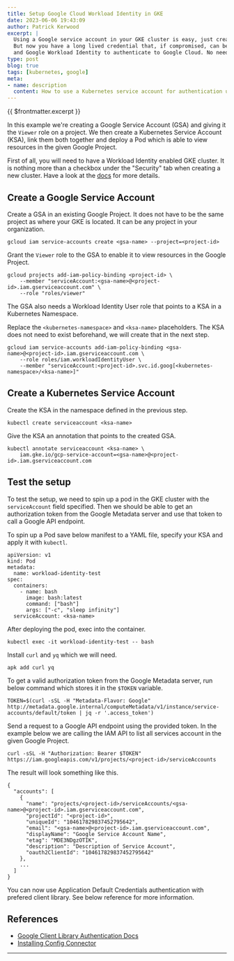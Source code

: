 ```yaml
---
title: Setup Google Cloud Workload Identity in GKE
date: 2023-06-06 19:43:09
author: Patrick Kerwood
excerpt: |
  Using a Google service account in your GKE cluster is easy, just create the credential file, apply it as a secret and it's ready for use.
  But now you have a long lived credential that, if compromised, can be used from anywhere any time. Instead you can use a Kubernetes service account
  and Google Workload Identity to authenticate to Google Cloud. No need for credential files anymore.
type: post
blog: true
tags: [kubernetes, google]
meta:
- name: description
  content: How to use a Kubernetes service account for authentication using Google Cloud Workload Identity.
---
```

{{ $frontmatter.excerpt }}


In this example we're creating a Google Service Account (GSA) and giving it the `Viewer` role on a project.
We then create a Kubernetes Service Account (KSA), link them both together and deploy a Pod which is able to view resources in the given Google Project.

First of all, you will need to have a Workload Identity enabled GKE cluster. It is nothing more than a checkbox under the "Security" tab when creating a new cluster.
Have a look at the [docs](https://cloud.google.com/config-connector/docs/how-to/install-upgrade-uninstall#google-cloud-console) for more details.

## Create a Google Service Account
Create a GSA in an existing Google Project. It does not have to be the same project as where your GKE is located.
It can be any project in your organization.
```
gcloud iam service-accounts create <gsa-name> --project=<project-id>
```

Grant the `Viewer` role to the GSA to enable it to view resources in the Google Project.
```
gcloud projects add-iam-policy-binding <project-id> \
    --member "serviceAccount:<gsa-name>@<project-id>.iam.gserviceaccount.com" \
    --role "roles/viewer"
```

The GSA also needs a Workload Identity User role that points to a KSA in a Kubernetes Namespace.

Replace the `<kubernetes-namespace>` and `<ksa-name>` placeholders. The KSA does not need to exist
beforehand, we will create that in the next step.
```
gcloud iam service-accounts add-iam-policy-binding <gsa-name>@<project-id>.iam.gserviceaccount.com \
    --role roles/iam.workloadIdentityUser \
    --member "serviceAccount:<project-id>.svc.id.goog[<kubernetes-namespace>/<ksa-name>]"
```

## Create a Kubernetes Service Account
Create the KSA in the namespace defined in the previous step.
```
kubectl create serviceaccount <ksa-name>
```

Give the KSA an annotation that points to the created GSA.
```
kubectl annotate serviceaccount <ksa-name> \
    iam.gke.io/gcp-service-account=<gsa-name>@<project-id>.iam.gserviceaccount.com
```

## Test the setup
To test the setup, we need to spin up a pod in the GKE cluster with the `serviceAccount` field specified.
Then we should be able to get an authorization token from the Google Metadata server and use that token to call a Google API endpoint.

To spin up a Pod save below manifest to a YAML file, specify your KSA and apply it with `kubectl`.
```
apiVersion: v1
kind: Pod
metadata:
  name: workload-identity-test
spec:
  containers:
    - name: bash
      image: bash:latest
      command: ["bash"]
      args: ["-c", "sleep infinity"]
  serviceAccount: <ksa-name>
```

After deploying the pod, exec into the container.
```
kubectl exec -it workload-identity-test -- bash
```

Install `curl` and `yq` which we will need. 
```
apk add curl yq
```

To get a valid authorization token from the Google Metadata server, run below command which stores it in the `$TOKEN` variable.
```
TOKEN=$(curl -sSL -H "Metadata-Flavor: Google" http://metadata.google.internal/computeMetadata/v1/instance/service-accounts/default/token | jq -r '.access_token')
```

Send a request to a Google API endpoint using the provided token. In the example below we are calling the IAM API to list all services account in the given Google Project.
```
curl -sSL -H "Authorization: Bearer $TOKEN" https://iam.googleapis.com/v1/projects/<project-id>/serviceAccounts
```

The result will look something like this.
```
{
  "accounts": [
    {
      "name": "projects/<project-id>/serviceAccounts/<gsa-name>@<project-id>.iam.gserviceaccount.com",
      "projectId": "<project-id>",
      "uniqueId": "104617829837452795642",
      "email": "<gsa-name>@<project-id>.iam.gserviceaccount.com",
      "displayName": "Google Service Account Name",
      "etag": "MDE3NDgzOTIK",
      "description": "Description of Service Account",
      "oauth2ClientId": "104617829837452795642"
    },
    ...
  ]
}
```

You can now use Application Default Credentials authentication with prefered client library. See below reference for more information.

## References
- [Google Client Library Authentication Docs](https://cloud.google.com/docs/authentication/client-libraries)
- [Installing Config Connector](https://cloud.google.com/config-connector/docs/how-to/install-upgrade-uninstall)
---


